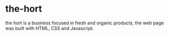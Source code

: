# the-hort
the hort is a business focused in fresh and organic products, the web page was built with HTML, CSS and Javascript.
